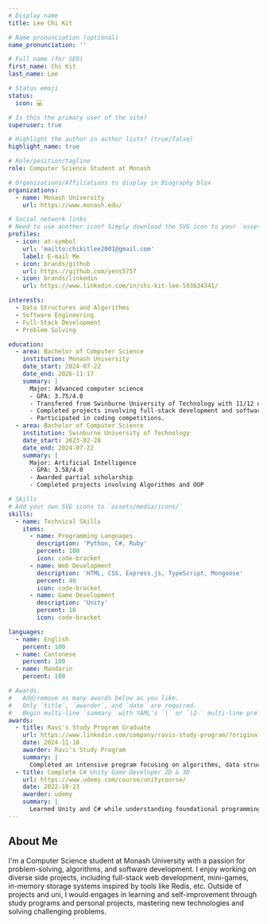 ```yaml
---
# Display name
title: Lee Chi Kit

# Name pronunciation (optional)
name_pronunciation: ''

# Full name (for SEO)
first_name: Chi Kit
last_name: Lee

# Status emoji
status:
  icon: 💻

# Is this the primary user of the site?
superuser: true

# Highlight the author in author lists? (true/false)
highlight_name: true

# Role/position/tagline
role: Computer Science Student at Monash

# Organizations/Affiliations to display in Biography blox
organizations:
  - name: Monash University
    url: https://www.monash.edu/

# Social network links
# Need to use another icon? Simply download the SVG icon to your `assets/media/icons/` folder.
profiles:
  - icon: at-symbol
    url: 'mailto:chikitlee2001@gmail.com'
    label: E-mail Me
  - icon: brands/github
    url: https://github.com/yens5757
  - icon: brands/linkedin
    url: https://www.linkedin.com/in/chi-kit-lee-593634341/

interests:
  - Data Structures and Algorithms
  - Software Engineering
  - Full-Stack Development
  - Problem Solving

education:
  - area: Bachelor of Computer Science
    institution: Monash University 
    date_start: 2024-07-22
    date_end: 2026-11-17
    summary: |
      Major: Advanced computer science
      - GPA: 3.75/4.0
      - Transfered from Swinburne University of Technology with 11/12 units credited.
      - Completed projects involving full-stack development and software engineering.
      - Participated in coding competitions.
  - area: Bachelor of Computer Science
    institution: Swinburne University of Technology
    date_start: 2023-02-28
    date_end: 2024-07-22
    summary: |
      Major: Artificial Intelligence
      - GPA: 3.58/4.0
      - Awarded partial scholarship
      - Completed projects involving Algorithms and OOP

# Skills
# Add your own SVG icons to `assets/media/icons/`
skills:
  - name: Technical Skills
    items:
      - name: Programming Languages
        description: 'Python, C#, Ruby'
        percent: 100
        icon: code-bracket
      - name: Web Development
        description: 'HTML, CSS, Express.js, TypeScript, Mongoose'
        percent: 40
        icon: code-bracket
      - name: Game Development
        description: 'Unity'
        percent: 10
        icon: code-bracket

languages:
  - name: English
    percent: 100
  - name: Cantonese
    percent: 100
  - name: Mandarin
    percent: 100

# Awards.
#   Add/remove as many awards below as you like.
#   Only `title`, `awarder`, and `date` are required.
#   Begin multi-line `summary` with YAML's `|` or `|2-` multi-line prefix and indent 2 spaces below.
awards:
  - title: Ravi's Study Program Graduate
    url: https://www.linkedin.com/company/ravis-study-program/?originalSubdomain=au
    date: 2024-11-18
    awarder: Ravi's Study Program
    summary: |
      Completed an intensive program focusing on algorithms, data structures, and coding efficiency. As well as gained insights into industry best practices by networking with professionals from Big Tech companies, learning about their technical expertise, problem-solving approaches, and career paths.
  - title: Complete C# Unity Game Developer 2D & 3D
    url: https://www.udemy.com/course/unitycourse/
    date: 2022-10-23
    awarder: udemy
    summary: |
      Learned Unity and C# while understanding foundational programming concepts like object-oriented programming (OOP), event-driven design, singleton and factory design pattern.
---
```


## About Me

I'm a Computer Science student at Monash University with a passion for problem-solving, algorithms, and software development. I enjoy working on diverse side projects, including full-stack web development, mini-games, in-memory storage systems inspired by tools like Redis, etc. Outside of projects and uni, I would engages in learning and self-improvement through study programs and personal projects, mastering new technologies and solving challenging problems.
